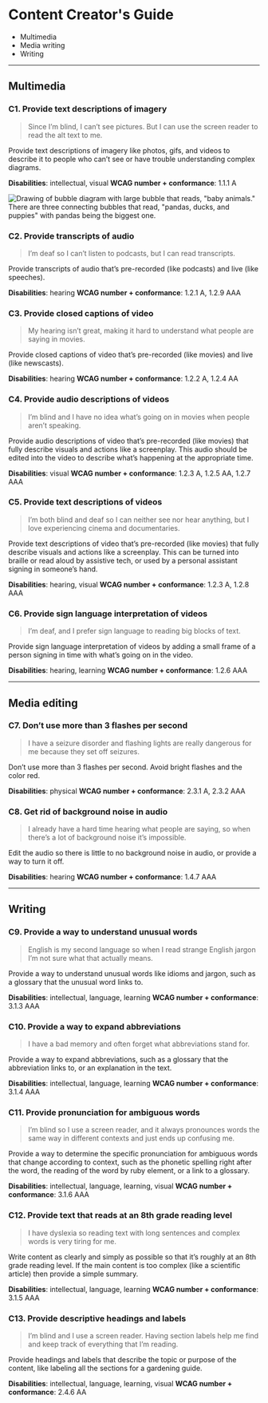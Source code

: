 # Content Creator's Guide
* Multimedia
* Media writing
* Writing

***

## Multimedia

### C1. Provide text descriptions of imagery
> Since I’m blind, I can’t see pictures. But I can use the screen reader to read the alt text to me.

Provide text descriptions of imagery like photos, gifs, and videos to describe it to people who can’t see or have trouble understanding complex diagrams.

**Disabilities**: intellectual, visual
**WCAG number + conformance**: 1.1.1 A

![Drawing of bubble diagram with large bubble that reads, "baby animals." There are three connecting bubbles that read, "pandas, ducks, and puppies" with pandas being the biggest one.](link)

### C2. Provide transcripts of audio
> I’m deaf so I can’t listen to podcasts, but I can read transcripts.

Provide transcripts of audio that’s pre-recorded (like podcasts) and live (like speeches).

**Disabilities**: hearing
**WCAG number + conformance**: 1.2.1 A, 1.2.9 AAA

### C3. Provide closed captions of video
> My hearing isn’t great, making it hard to understand what people are saying in movies.

Provide closed captions of video that’s pre-recorded (like movies) and live (like newscasts).

**Disabilities**: hearing
**WCAG number + conformance**: 1.2.2 A, 1.2.4 AA

### C4. Provide audio descriptions of videos
> I’m blind and I have no idea what’s going on in movies when people aren’t speaking.

Provide audio descriptions of video that’s pre-recorded (like movies) that fully describe visuals and actions like a screenplay. This audio should be edited into the video to describe what’s happening at the appropriate time.

**Disabilities**: visual
**WCAG number + conformance**: 1.2.3 A, 1.2.5 AA, 1.2.7 AAA

### C5. Provide text descriptions of videos
> I’m both blind and deaf so I can neither see nor hear anything, but I love experiencing cinema and documentaries.

Provide text descriptions of video that’s pre-recorded (like movies) that fully describe visuals and actions like a screenplay. This can be turned into braille or read aloud by assistive tech, or used by a personal assistant signing in someone’s hand.

**Disabilities**: hearing, visual
**WCAG number + conformance**: 1.2.3 A, 1.2.8 AAA

### C6. Provide sign language interpretation of videos
> I’m deaf, and I prefer sign language to reading big blocks of text.

Provide sign language interpretation of videos by adding a small frame of a person signing in time with what’s going on in the video.

**Disabilities**: hearing, learning
**WCAG number + conformance**: 1.2.6 AAA

***

## Media editing

### C7. Don’t use more than 3 flashes per second
> I have a seizure disorder and flashing lights are really dangerous for me because they set off seizures.

Don’t use more than 3 flashes per second. Avoid bright flashes and the color red.

**Disabilities**: physical
**WCAG number + conformance**: 2.3.1 A, 2.3.2 AAA

### C8. Get rid of background noise in audio
> I already have a hard time hearing what people are saying, so when there’s a lot of background noise it’s impossible.

Edit the audio so there is little to no background noise in audio, or provide a way to turn it off.

**Disabilities**: hearing
**WCAG number + conformance**: 1.4.7 AAA

***

## Writing

### C9. Provide a way to understand unusual words
> English is my second language so when I read strange English jargon I’m not sure what that actually means.

Provide a way to understand unusual words like idioms and jargon, such as a glossary that the unusual word links to.

**Disabilities**: intellectual, language, learning
**WCAG number + conformance**: 3.1.3 AAA

### C10. Provide a way to expand abbreviations
> I have a bad memory and often forget what abbreviations stand for.

Provide a way to expand abbreviations, such as a glossary that the abbreviation links to, or an explanation in the text.

**Disabilities**: intellectual, language, learning
**WCAG number + conformance**: 3.1.4 AAA

### C11. Provide pronunciation for ambiguous words
> I’m blind so I use a screen reader, and it always pronounces words the same way in different contexts and just ends up confusing me.

Provide a way to determine the specific pronunciation for ambiguous words that change according to context, such as the phonetic spelling right after the word, the reading of the word by ruby element, or a link to a glossary.

**Disabilities**: intellectual, language, learning, visual
**WCAG number + conformance**: 3.1.6 AAA

### C12. Provide text that reads at an 8th grade reading level
> I have dyslexia so reading text with long sentences and complex words is very tiring for me.

Write content as clearly and simply as possible so that it’s roughly at an 8th grade reading level. If the main content is too complex (like a scientific article) then provide a simple summary.

**Disabilities**: intellectual, language, learning
**WCAG number + conformance**: 3.1.5 AAA

### C13. Provide descriptive headings and labels
> I’m blind and I use a screen reader. Having section labels help me find and keep track of everything that I’m reading.

Provide headings and labels that describe the topic or purpose of the content, like labeling all the sections for a gardening guide.

**Disabilities**: intellectual, language, learning, visual
**WCAG number + conformance**: 2.4.6 AA
